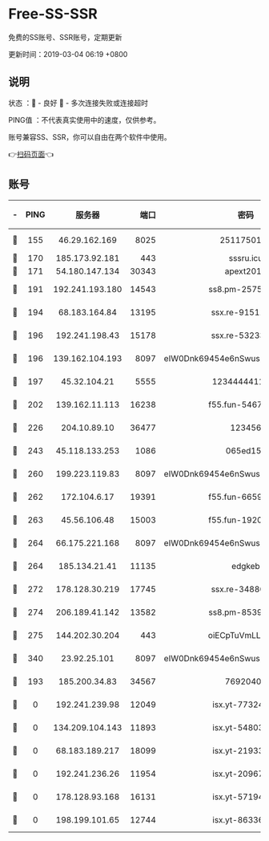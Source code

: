 # Free-SS-SSR

免费的SS账号、SSR账号，定期更新

更新时间：2019-03-04 06:19 +0800

## 说明

状态     ：🙂 - 良好 🙁 - 多次连接失败或连接超时

PING值   ：不代表真实使用中的速度，仅供参考。

账号兼容SS、SSR，你可以自由在两个软件中使用。

👉[扫码页面](https://liesauer.github.io/free-ss-ssr.github.io/)👈

## 账号

|-|PING|服务器|端口|密码|加密方式|区域|
|:----:|:----:|:-----:|-----:|:----:|:----:|:----:|
|🙂|155|46.29.162.169|8025|2511750146|aes-256-cfb|RU|
|🙂|170|185.173.92.181|443|sssru.icu|rc4-md5|RU|
|🙂|171|54.180.147.134|30343|apext2019|chacha20|KR|
|🙂|191|192.241.193.180|14543|ss8.pm-25759164|aes-256-cfb|US|
|🙂|194|68.183.164.84|13195|ssx.re-91511451|aes-256-cfb|US|
|🙂|196|192.241.198.43|15178|ssx.re-53233906|aes-256-cfb|US|
|🙂|196|139.162.104.193|8097|eIW0Dnk69454e6nSwuspv9DmS201tQ0D|aes-256-cfb|JP|
|🙂|197|45.32.104.21|5555|1234444411111|aes-256-cfb|SG|
|🙂|202|139.162.11.113|16238|f55.fun-54673492|aes-256-cfb|SG|
|🙂|226|204.10.89.10|36477|123456|aes-256-cfb|US|
|🙂|243|45.118.133.253|1086|065ed15a|aes-256-cfb|SG|
|🙂|260|199.223.119.83|8097|eIW0Dnk69454e6nSwuspv9DmS201tQ0D|aes-256-cfb|US|
|🙂|262|172.104.6.17|19391|f55.fun-66594253|aes-256-cfb|US|
|🙂|263|45.56.106.48|15003|f55.fun-19202286|aes-256-cfb|US|
|🙂|264|66.175.221.168|8097|eIW0Dnk69454e6nSwuspv9DmS201tQ0D|aes-256-cfb|US|
|🙂|264|185.134.21.41|11135|edgkeb|aes-256-cfb|GB|
|🙂|272|178.128.30.219|17745|ssx.re-34880503|aes-256-cfb|SG|
|🙂|274|206.189.41.142|13582|ss8.pm-85391880|aes-256-cfb|SG|
|🙂|275|144.202.30.204|443|oiECpTuVmLLxk4Ts|aes-256-cfb|US|
|🙂|340|23.92.25.101|8097|eIW0Dnk69454e6nSwuspv9DmS201tQ0D|aes-256-cfb|US|
|🙂|193|185.200.34.83|34567|76920400|aes-256-cfb|US|
|🙁|0|192.241.239.98|12049|isx.yt-77324460|aes-256-cfb|US|
|🙁|0|134.209.104.143|11893|isx.yt-54803040|aes-256-cfb|SG|
|🙁|0|68.183.189.217|18099|isx.yt-21933361|aes-256-cfb|SG|
|🙁|0|192.241.236.26|11954|isx.yt-20967574|aes-256-cfb|US|
|🙁|0|178.128.93.168|16131|isx.yt-57194887|aes-256-cfb|SG|
|🙁|0|198.199.101.65|12744|isx.yt-86336141|aes-256-cfb|US|
